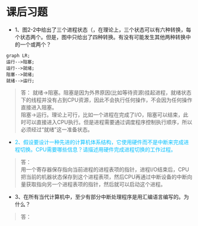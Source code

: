 # 课后习题

- 1、图2-2中给出了三个进程状态（，在理论上，三个状态可以有六种转换，每个状态两个。但是，图中只给出了四种转换。有没有可能发生其他两种转换中的一个或两个？

```mermaid
graph LR;
运行-->阻塞;
运行-->就绪;
阻塞-->就绪;
就绪-->运行;
```

> 答：
就绪->阻塞。阻塞是因为外界原因(比如等待资源)挂起进程，就绪状态下的线程并没有占到CPU资源，因此不会执行任何操作，不会因为任何操作直接进入阻塞。  
阻塞->运行。理论上可行，比如一个进程在完成了I/O，阻塞可以结束，此时可以直接进入CPU执行。但是进程需要通过调度程序控制执行顺序，所以必须经过“就绪”这一准备状态。

- <font color="#00BFFF">2、假设要设计一种先进的计算机体系结构，它使用硬件而不是中断来完成进程切换。CPU需要哪些信息？请描述用硬件完成进程切换的工作过程。</font>
> 答：  
用一个寄存器保存指向当前进程的进程表项的指针，进程I/O结束后，CPU把当前的机器状态保存到这个进程表项，然后CPU再通过中断设备的中断向量获取指向另一个进程表项的指针，然后就可以启动这个进程。

- 3、在所有当代计算机中，至少有部分中断处理程序是用汇编语言编写的。为什么？
> 答：  
